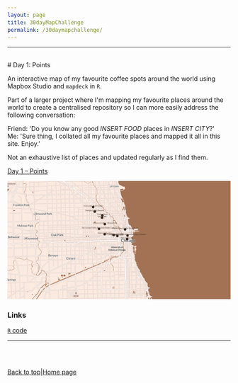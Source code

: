 ```yaml
---
layout: page
title: 30dayMapChallenge
permalink: /30daymapchallenge/
---
```

<a id="top"></a>

******      

<!-- ![](.png)   -->
  
<!-- ******   -->

<br>  
# Day 1: Points        

An interactive map of my favourite coffee spots around the world using Mapbox Studio and `mapdeck` in `R`.     

Part of a larger project where I'm mapping my favourite places around the world to create a centralised repository so I can more easily address the following conversation:    

Friend: 'Do you know any good _INSERT FOOD_ places in _INSERT CITY_?'    
Me: 'Sure thing, I collated all my favourite places and mapped it all in this site. Enjoy.'            

Not an exhaustive list of places and updated regularly as I find them.              

[Day 1 – Points](https://darwinanddavis.github.io/worldmaps/30daymap2020/day1)    
  
![coffee](30daymap2020/day1.jpg) 

### Links      
[`R` code](https://github.com/darwinanddavis/worldmaps/tree/gh-pages/docs/30daymap2020)        

******  


<!-- <br>
# Day 2: Lines

******  

<br>
# Day 3: Polygons

******  

<br>
Day 4: Hexagons

******  

<br>
Day 5: Blue  

******  

<br>
Day 6: Red  

******  

<br>
Day 7: Green    

******  

<br>
Day 8: Yellow  

******  

<br>
Day 9: Monochrome  

******  

<br>
Day 10: Grid  

******  

<br>
Day 11: 3D  

******  

<br>
Day 12: Map not made with GIS software  

******  

<br>
Day 13: Raster  

******  

<br>
Day 14: Climate change  

******  

<br>
Day 15: Connections  

******  

<br>
Day 16: Island(s)  

******  

<br>
Day 17: Historical map  

******  

<br>
Day 18: Landuse  

******  

<br>
Day 19: NULL  

******  

<br>
Day 20: Population  

******  

<br> 
Day 21: Water  

******  

<br>
Day 22: Movement  

******  

<br>
Day 23: Boundaries  

******  

<br>
Day 24: Elevation  

******  

<br>
Day 25: COVID-19  

******  

<br>
Day 26: Map with a new tool  


******  

<br>
Day 27: Big or small data  

******  

<br>
Day 28: Non-geographic map  

******  

<br>
Day 29: Globe  

******  

<br>
Day 30: A map   -->

<br>
<br> 

[Back to top](#top)|[Home page](./index.md)

